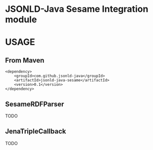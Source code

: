 JSONLD-Java Sesame Integration module
===================================

USAGE
=====

From Maven
----------

    <dependency>
        <groupId>com.github.jsonld-java</groupId>
        <artifactId>jsonld-java-sesame</artifactId>
        <version>0.1</version>
    </dependency>

SesameRDFParser
-------------

TODO

JenaTripleCallback
------------------

TODO